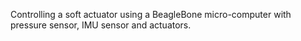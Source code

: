 Controlling a soft actuator using a BeagleBone micro-computer with pressure sensor, IMU sensor and actuators.

